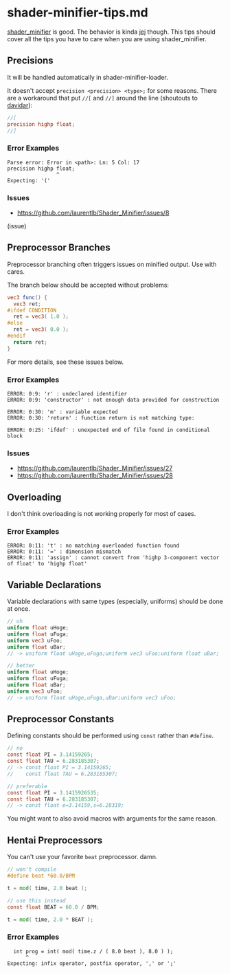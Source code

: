 # shader-minifier-tips.md

[shader_minifier](https://github.com/laurentlb/Shader_Minifier) is good. The behavior is kinda [jej](https://www.youtube.com/watch?v=Wjhhs6GcUx0) though.
This tips should cover all the tips you have to care when you are using shader_minifier.

## Precisions

It will be handled automatically in shader-minifier-loader.

It doesn't accept `precision <precision> <type>;` for some reasons.
There are a workaround that put `//[` and `//]` around the line (shoutouts to [davidar](https://github.com/laurentlb/Shader_Minifier/issues/8#issuecomment-401582088)):

```glsl
//[
precision highp float;
//]
```

### Error Examples

```
Parse error: Error in <path>: Ln: 5 Col: 17
precision highp float;
                ^
Expecting: '('
```

### Issues

- https://github.com/laurentlb/Shader_Minifier/issues/8

(issue)

## Preprocessor Branches

Preprocessor branching often triggers issues on minified output. Use with cares.

The branch below should be accepted without problems:

```glsl
vec3 func() {
  vec3 ret;
#ifdef CONDITION
  ret = vec3( 1.0 );
#else
  ret = vec3( 0.0 );
#endif
  return ret;
}
```

For more details, see these issues below.

### Error Examples

```
ERROR: 0:9: 'r' : undeclared identifier
ERROR: 0:9: 'constructor' : not enough data provided for construction
```

```
ERROR: 0:30: 'm' : variable expected
ERROR: 0:30: 'return' : function return is not matching type:
```

```
ERROR: 0:25: 'ifdef' : unexpected end of file found in conditional block
```

### Issues

- https://github.com/laurentlb/Shader_Minifier/issues/27
- https://github.com/laurentlb/Shader_Minifier/issues/28

## Overloading

I don't think overloading is not working properly for most of cases.

### Error Examples

```
ERROR: 0:11: 't' : no matching overloaded function found
ERROR: 0:11: '=' : dimension mismatch
ERROR: 0:11: 'assign' : cannot convert from 'highp 3-component vector of float' to 'highp float'
```

## Variable Declarations

Variable declarations with same types (especially, uniforms) should be done at once.

```glsl
// uh
uniform float uHoge;
uniform float uFuga;
uniform vec3 uFoo;
uniform float uBar;
// -> uniform float uHoge,uFuga;uniform vec3 uFoo;uniform float uBar;

// better
uniform float uHoge;
uniform float uFuga;
uniform float uBar;
uniform vec3 uFoo;
// -> uniform float uHoge,uFuga,uBar;uniform vec3 uFoo;
```

## Preprocessor Constants

Defining constants should be performed using `const` rather than `#define`.

```glsl
// no
const float PI = 3.14159265;
const float TAU = 6.283185307;
// -> const float PI = 3.14159265;
//    const float TAU = 6.283185307;

// preferable
const float PI = 3.1415926535;
const float TAU = 6.283185307;
// -> const float e=3.14159,s=6.28319;
```

You might want to also avoid macros with arguments for the same reason.

## Hentai Preprocessors

You can't use your favorite `beat` preprocessor. damn.

```glsl
// won't compile
#define beat *60.0/BPM

t = mod( time, 2.0 beat );

// use this instead
const float BEAT = 60.0 / BPM;

t = mod( time, 2.0 * BEAT );
```

### Error Examples

```
  int prog = int( mod( time.z / ( 8.0 beat ), 8.0 ) );
      ^
Expecting: infix operator, postfix operator, ',' or ';'
```
